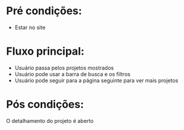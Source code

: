 # Pré condições:
- Estar no site

# Fluxo principal:
- Usuário passa pelos projetos mostrados
- Usuário pode usar a barra de busca e os filtros
- Usuário pode seguir para a página seguinte para ver mais projetos

# Pós condições:
O detalhamento do projeto é aberto
